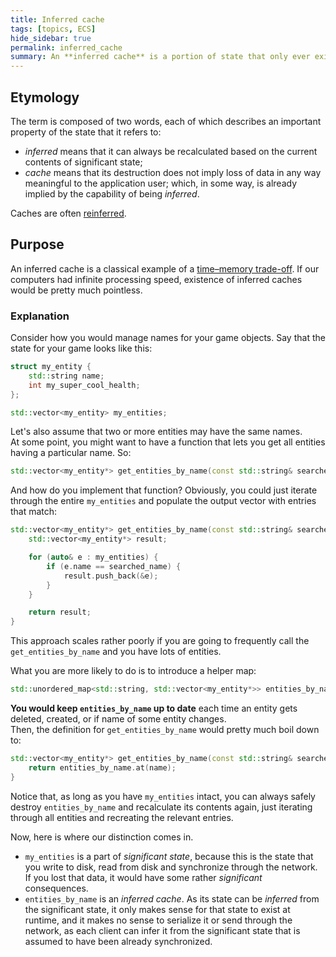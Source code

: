 ```yaml
---
title: Inferred cache
tags: [topics, ECS] 
hide_sidebar: true
permalink: inferred_cache
summary: An **inferred cache** is a portion of state that only ever exists at [run time](https://en.wikipedia.org/wiki/Run_time_(program_lifecycle_phase)) and can always be completely generated from some [significant state](significant_state).
---
```


## Etymology

The term is composed of two words, each of which describes an important property of the state that it refers to:
- *inferred* means that it can always be recalculated based on the current contents of significant state;
- *cache* means that its destruction does not imply loss of data in any way meaningful to the application user; which, in some way, is already implied by the capability of being *inferred*.

Caches are often [reinferred](reinference).

## Purpose

An inferred cache is a classical example of a [time–memory trade-off](https://en.wikipedia.org/wiki/Space%E2%80%93time_tradeoff).
If our computers had infinite processing speed, existence of inferred caches would be pretty much pointless.

### Explanation

Consider how you would manage names for your game objects.
Say that the state for your game looks like this:

```cpp
struct my_entity {
	std::string name;
	int my_super_cool_health;
};

std::vector<my_entity> my_entities;

````

Let's also assume that two or more entities may have the same names.  
At some point, you might want to have a function that lets you get all entities having a particular name. So:

```cpp
std::vector<my_entity*> get_entities_by_name(const std::string& searched_name);
````

And how do you implement that function?
Obviously, you could just iterate through the entire ``my_entities`` and populate the output vector with entries that match:  

```cpp
std::vector<my_entity*> get_entities_by_name(const std::string& searched_name) {
	std::vector<my_entity*> result;

	for (auto& e : my_entities) {
		if (e.name == searched_name) {
			result.push_back(&e);
		}
	}

	return result;
}
````

This approach scales rather poorly if you are going to frequently call the ``get_entities_by_name`` and you have lots of entities.  

What you are more likely to do is to introduce a helper map:

```cpp
std::unordered_map<std::string, std::vector<my_entity*>> entities_by_name;
````

**You would keep ``entities_by_name`` up to date** each time an entity gets deleted, created, or if name of some entity changes.  
Then, the definition for ``get_entities_by_name`` would pretty much boil down to:

```cpp
std::vector<my_entity*> get_entities_by_name(const std::string& searched_name) {
	return entities_by_name.at(name);
}
````

Notice that, as long as you have ``my_entities`` intact, you can always safely destroy ``entities_by_name`` and recalculate its contents again, just iterating through all entities and recreating the relevant entries.

Now, here is where our distinction comes in.

- ``my_entities`` is a part of *significant state*, because this is the state that you write to disk, read from disk and synchronize through the network. If you lost that data, it would have some rather *significant* consequences.
- ``entities_by_name`` is an *inferred cache*. As its state can be *inferred* from the significant state, it only makes sense for that state to exist at runtime, and it makes no sense to serialize it or send through the network, as each client can infer it from the significant state that is assumed to have been already synchronized.
